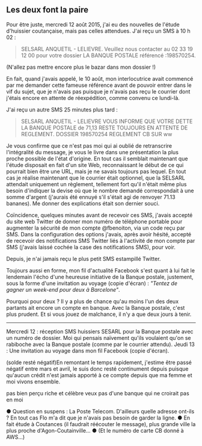 ## Les deux font la paire

Pour être juste, mercredi 12 août 2015, j'ai eu des nouvelles de l'étude d'huissier coutançaise, mais pas celles attendues. J'ai reçu un SMS à 10 h 02 :

> SELSARL ANQUETIL - LELIEVRE. Veuillez nous contacter au 02 33 19 12 00 pour votre dossier LA BANQUE POSTALE référencé :198570254.

(N'allez pas mettre encore plus le bazar dans mon dossier !)

En fait, quand j'avais appelé, le 10 août, mon interlocutrice avait commencé par me demander cette fameuse référence avant de pouvoir entrer dans le vif du sujet, que je n'avais pas puisque je n'avais pas reçu le courrier dont j'étais encore en attente de réexpédition, comme convenu ce lundi-là.

J'ai reçu un autre SMS 25 minutes plus tard :

> SELSARL ANQUETIL - LELIEVRE VOUS INFORME QUE VOTRE DETTE LA BANQUE POSTALE de 71,13 RESTE TOUJOURS EN ATTENTE DE REGLEMENT. DOSSIER 198570254 REGLEMENT CB SUR ww

Je vous confirme que ce n'est pas moi qui ai oublié de retranscrire l'intégralité du message, je vous le livre dans une présentation la plus proche possible de l'état d'origine. En tout cas il semblait maintenant que l'étude disposait en fait d'un site Web, reconnaissant le début de ce qui pourrait bien être une URL, mais je ne savais toujours pas lequel. En tout cas je réalise maintenant que le courrier était optionnel, que la SELSARL attendait uniquement un règlement, tellement fort qu'il n'était même plus besoin d'indiquer la devise où que le nombre demandé correspondait à une somme d'argent (j'aurais été ennuyé s'il s'était agi de renvoyer 71.13 bananes). Me donner des explications était son dernier souci.

Coïncidence, quelques minutes avant de recevoir ces SMS, j'avais accepté du site web Twitter de donner mon numéro de téléphone portable pour augmenter la sécurité de mon compte @fbenoiton, via un code reçu par SMS. Dans la configuration des options j'avais, après avoir hésité, accepté de recevoir des notifications SMS Twitter liés à l'activité de mon compte par SMS (j'avais laissé cochée la case des notifications SMS), pour voir.

Depuis, je n'ai jamais reçu le plus petit SMS estampillé Twitter.

Toujours aussi en forme, mon fil d'actualité Facebook s'est quant à lui fait le lendemain l'écho d'une heureuse initiative de la Banque postale, justement, sous la forme d'une invitation au voyage (copie d'écran) : *"Tentez de gagner un week-end pour deux à Barcelone"*.

Pourquoi pour deux ? Il y a plus de chance qu'au moins l'un des deux partants ait encore un compte en banque. Avec la Banque postale, c'est plus prudent. Et si vous jouez de malchance, il n'y a que deux jours à tenir.

***

Mercredi 12 : réception SMS huissiers SESARL pour la Banque postale avec un numéro de dossier. Moi qui pensais naïvement qu'ils voulaient qu'on se rabiboche avec la Banque postale (comme par le courrier attendu).
Jeudi 13 : Une invitation au voyage dans mon fil Facebook (copie d'écran).

(solde resté négatif)En remontant le temps rapidement, j'estime être passé négatif entre mars et avril, le suis donc resté continument depuis puisque qu'aucun crédit n'est jamais apporté à ce compte depuis que ma femme et moi vivons ensemble. 

pas bien perçu riche et célèbre
veux pas d'une banque qui ne croirait pas en moi

● Question en suspens : La Poste Telecom. D'ailleurs quelle adresse ont-ils ? En tout cas Flo m'a dit que je n'avais pas besoin de garder la ligne. ● En fait étude à Coutances (il faudrait réécouter le message), plus grande ville la plus proche d'Agon-Coutainville... ● (Et le numéro de carte CB donné à AWS...)
